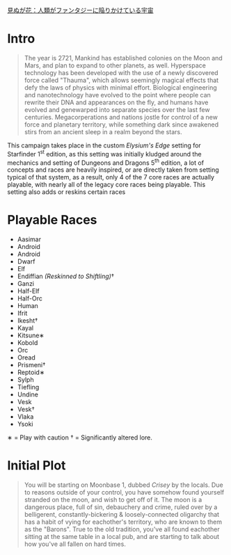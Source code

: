 <span style="text-decoration:underline">見ぬが花：人類がファンタジーに陥りかけている宇宙</span>

# Intro

> The year is 2721, Mankind has established colonies on the Moon and Mars, and plan to expand to other planets, as well. Hyperspace
> technology has been developed with the use of a newly discovered force called "Thauma", which allows seemingly magical effects that
> defy the laws of physics with minimal effort. Biological engineering and nanotechnology have evolved to the point where people can
> rewrite their DNA and appearances on the fly, and humans have evolved and genewarped into separate species over the last few centuries.
> Megacorperations and nations jostle for control of a new force and planetary territory, while something dark since awakened stirs
> from an ancient sleep in a realm beyond the stars.

This campaign takes place in the custom *Elysium's Edge* setting for Starfinder 1<sup>st</sup> edition, as this setting was initially kludged
around the mechanics and setting of Dungeons and Dragons 5<sup>th</sup> edition, a lot of concepts and races are heavily inspired, or are
directly taken from setting typical of that system, as a result, only 4 of the 7 core races are actually playable, with nearly all
of the legacy core races being playable. This setting also adds or reskins certain races

# Playable Races

- Aasimar
- Android
- Android
- Dwarf
- Elf
- Endiffian *(Reskinned to Shiftling)*&dagger;
- Ganzi
- Half-Elf
- Half-Orc
- Human
- Ifrit
- Ikesht&dagger;
- Kayal
- Kitsune&lowast;
- Kobold
- Orc
- Oread
- Prismeni&dagger;
- Reptoid&lowast;
- Sylph
- Tiefling
- Undine
- Vesk
- Vesk&dagger;
- Vlaka
- Ysoki

&lowast; = Play with caution
&dagger; = Significantly altered lore.

# Initial Plot

> You will be starting on Moonbase 1, dubbed *Crisey* by the locals. Due to reasons outside of your control, you have somehow found
> yourself stranded on the moon, and wish to get off of it. The moon is a dangerous place, full of sin, debauchery and crime, ruled
> over by a belligerent, constantly-bickering & loosely-connected oligarchy that has a habit of vying for eachother's territory, who
> are known to them as the "Barons". True to the old tradition, you've all found eachother sitting at the same table
> in a local pub, and are starting to talk about how you've all fallen on hard times.

